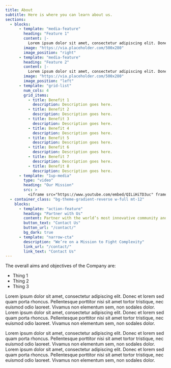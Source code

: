 ```yaml
---
title: About
subtitle: Here is where you can learn about us.
sections:
  - blocks:
      - template: "media-feature"
        heading: "Feature 1"
        content: |-
          Lorem ipsum dolor sit amet, consectetur adipiscing elit. Donec et lorem sed quam porta rhoncus. Pellentesque porttitor nisi sit amet tortor tristique, nec euismod odio laoreet. Vivamus non elementum sem, non sodales dolor. 
        image: "https://via.placeholder.com/500x280"
        image_position: "right"
      - template: "media-feature"
        heading: "Feature 2"
        content: |-
          Lorem ipsum dolor sit amet, consectetur adipiscing elit. Donec et lorem sed quam porta rhoncus. Pellentesque porttitor nisi sit amet tortor tristique, nec euismod odio laoreet. Vivamus non elementum sem, non sodales dolor. 
        image: "https://via.placeholder.com/500x280"
        image_position: "left"
      - template: "grid-list"
        num_cols: 4
        grid_items:
          - title: Benefit 1
            description: Description goes here.
          - title: Benefit 2
            description: Description goes here.
          - title: Benefit 3
            description: Description goes here.
          - title: Benefit 4
            description: Description goes here.
          - title: Benefit 5
            description: Description goes here.
          - title: Benefit 6
            description: Description goes here.
          - title: Benefit 7
            description: Description goes here.
          - title: Benefit 8
            description: Description goes here.
      - template: "1up-media"
        type: "video"
        heading: "Our Mission"
        src: >
          <iframe src="https://www.youtube.com/embed/QILiHiTD3uc" frameborder="0" allow="autoplay; encrypted-media" allowfullscreen></iframe>
  - container_class: "bg-theme-gradient-reverse w-full mt-12"
    blocks:
      - template: "action-feature"
        heading: "Partner with Us"
        content: Partner with the world’s most innovative community and help us fight complexity today.
        button_text: "Contact Us"
        button_url: "/contact/"
        bg_dark: true
      - template: "narrow-cta"
        description: "We’re on a Mission to Fight Complexity"
        link_url: "/contact/"
        link_text: "Contact Us"
---
```


The overall aims and objectives of the Company are:

* Thing 1
* Thing 2
* Thing 3

Lorem ipsum dolor sit amet, consectetur adipiscing elit. Donec et lorem sed quam porta rhoncus. Pellentesque porttitor nisi sit amet tortor tristique, nec euismod odio laoreet. Vivamus non elementum sem, non sodales dolor. Lorem ipsum dolor sit amet, consectetur adipiscing elit. Donec et lorem sed quam porta rhoncus. Pellentesque porttitor nisi sit amet tortor tristique, nec euismod odio laoreet. Vivamus non elementum sem, non sodales dolor. 

Lorem ipsum dolor sit amet, consectetur adipiscing elit. Donec et lorem sed quam porta rhoncus. Pellentesque porttitor nisi sit amet tortor tristique, nec euismod odio laoreet. Vivamus non elementum sem, non sodales dolor. Lorem ipsum dolor sit amet, consectetur adipiscing elit. Donec et lorem sed quam porta rhoncus. Pellentesque porttitor nisi sit amet tortor tristique, nec euismod odio laoreet. Vivamus non elementum sem, non sodales dolor. 
